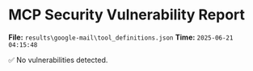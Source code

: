 # MCP Security Vulnerability Report
**File:** `results\google-mail\tool_definitions.json`
**Time:** `2025-06-21 04:15:48`

✅ No vulnerabilities detected.